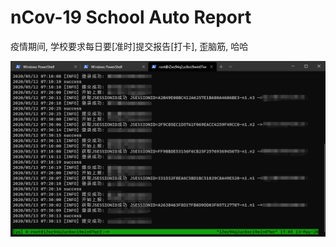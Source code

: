 ﻿# nCov-19 School Auto Report

疫情期间, 学校要求每日要[准时]提交报告[打卡], 歪脑筋, 哈哈

![示例](https://github.com/r3inbowari/yq-report/blob/master/exp.png)
